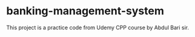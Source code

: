 # banking-management-system
This project is a practice code from Udemy CPP course by Abdul Bari sir.
